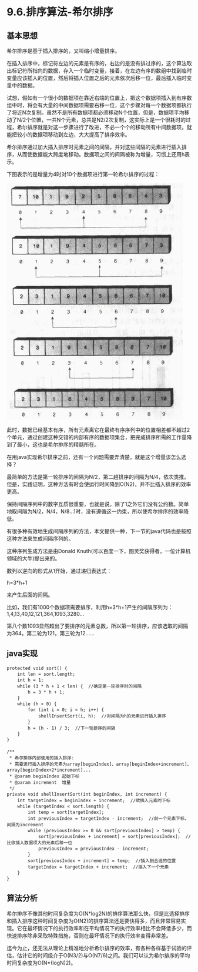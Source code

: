 # 9.6.排序算法-希尔排序

## 基本思想

希尔排序是基于插入排序的，又叫缩小增量排序。

在插入排序中，标记符左边的元素是有序的，右边的是没有排过序的，这个算法取出标记符所指向的数据，存入一个临时变量，接着，在左边有序的数组中找到临时变量应该插入的位置，然后将插入位置之后的元素依次后移一位，最后插入临时变量中的数据。

试想，假如有一个很小的数据项在靠近右端的位置上，把这个数据项插入到有序数组中时，将会有大量的中间数据项需要右移一位，这个步骤对每一个数据项都执行了将近N次复制。虽然不是所有数据项都必须移动N个位置，但是，数据项平均移动了N/2个位置，一共N个元素，总共是N2/2次复制，这实际上是一个很耗时的过程，希尔排序就是对这一步骤进行了改进，不必一个个的移动所有中间数据项，就能把较小的数据项移动到左边，大大提高了排序效率。

希尔排序通过加大插入排序时元素之间的间隔，并对这些间隔的元素进行插入排序，从而使数据能大跨度地移动。数据项之间的间隔被称为增量，习惯上还用h表示。

下图表示的是增量为4时对10个数据项进行第一轮希尔排序的过程：

![在这里插入图片描述](截图/9.6-1.png)

此时，数据已经基本有序，所有元素离它在最终有序序列中的位置相差都不超过2个单元，通过创建这种交错的内部有序的数据项集合，把完成排序所需的工作量降到了最小，这也是希尔排序的精髓所在。

在用java实现希尔排序之前，还有一个问题需要弄清楚，就是这个增量该怎么选择？

最简单的方法是第一轮排序的间隔为N/2，第二趟排序的间隔为N/4，依次类推。但是，实践证明，这种方法有时会使运行时间降到O(N2)，并不比插入排序的效率更高。

保持间隔序列中的数字互质很重要，也就是说，除了1之外它们没有公约数。简单地取间隔为N/2，N/4，N/8...1时，没有遵循这一约束，所以使希尔排序的效率降低。

有很多种有效地生成间隔序列的方法，本文提供一种，下一节的java代码也是按照这种方法来生成间隔序列的。

这种序列生成方法是由Donald Knuth(可以百度一下，图灵奖获得者，一位计算机领域的大牛)提出来的。

数列以逆向的形式从1开始，通过递归表达式：

h=3*h+1

来产生后面的间隔。

比如，我们有1000个数据项需要排序，利用h=3*h+1产生的间隔序列为：1,4,13,40,12,121,364,1093,3280...

第八个数1093显然超出了要排序的元素总数，所以第一轮排序，应该选取的间隔为364，第二轮为121，第三轮为12……

## java实现

```
protected void sort() {
    int len = sort.length;
    int h = 1;
    while (3 * h + 1 < len) {  //确定第一轮排序时的间隔
        h = 3 * h + 1;
    }
    while (h > 0) {
        for (int i = 0; i < h; i++) {
            shellInsertSort(i, h);  //对间隔为h的元素进行插入排序
        }
        h = (h - 1) / 3;  //下一轮排序的间隔
    }
}

/**
 * 希尔排序内部使用的插入排序:
 * 需要进行插入排序的元素为array[beginIndex]、array[beginIndex+increment]、array[beginIndex+2*increment]...
 * @param beginIndex 起始下标
 * @param increment  增量
 */
private void shellInsertSort(int beginIndex, int increment) {
    int targetIndex = beginIndex + increment;  //欲插入元素的下标
    while (targetIndex < sort.length) {
        int temp = sort[targetIndex];
        int previousIndex = targetIndex - increment;  //前一个元素下标，间隔为increment
        while (previousIndex >= 0 && sort[previousIndex] > temp) {
            sort[previousIndex + increment] = sort[previousIndex];  //比欲插入数据项大的元素后移一位
            previousIndex = previousIndex - increment;
        }
        sort[previousIndex + increment] = temp;  //插入到合适的位置
        targetIndex = targetIndex + increment;  //插入下一个元素
    }
}
```

## 算法分析

希尔排序不像其他时间复杂度为O(N*log2N)的排序算法那么快，但是比选择排序和插入排序这种时间复杂度为O(N2)的排序算法还是要快得多，而且非常容易实现。它在最坏情况下的执行效率和在平均情况下的执行效率相比不会降低多少，而快速排序除非采取特殊措施，否则在最坏情况下的执行效率变得非常差。

迄今为止，还无法从理论上精准地分析希尔排序的效率，有各种各样基于试验的评估，估计它的时间级介于O(N3/2)与O(N7/6)之间。我们可以认为希尔排序的平均时间复杂度为O(N*(logN)2)。